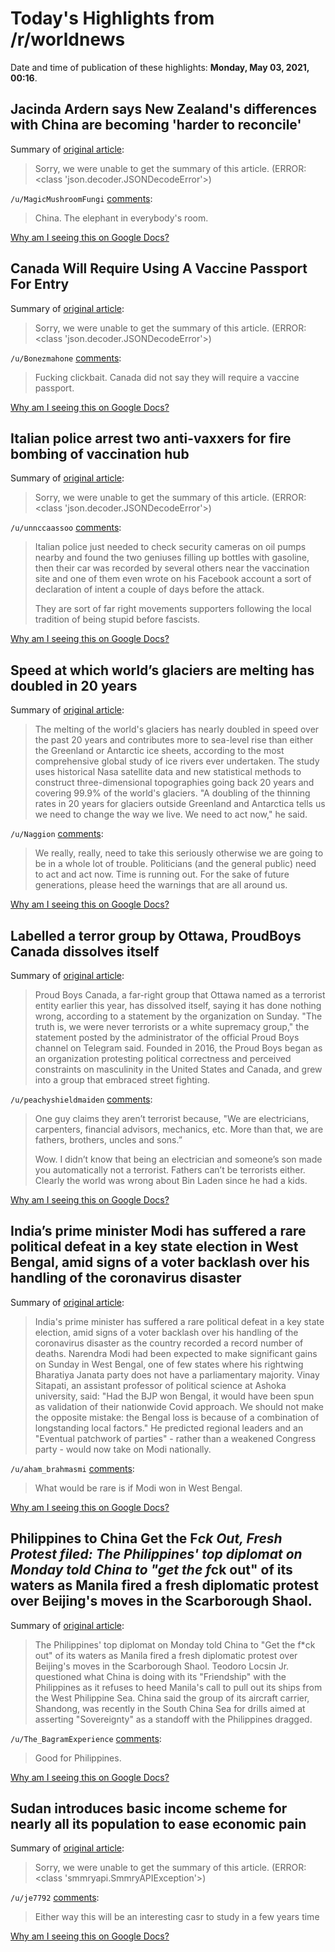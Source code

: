 # Today's Highlights from /r/worldnews

Date and time of publication of these highlights: **Monday, May 03, 2021, 00:16**.

## Jacinda Ardern says New Zealand's differences with China are becoming 'harder to reconcile'

Summary of [original article](https://www.sbs.com.au/news/jacinda-ardern-says-new-zealand-s-differences-with-china-are-becoming-harder-to-reconcile):

> Sorry, we were unable to get the summary of this article. (ERROR: <class 'json.decoder.JSONDecodeError'>)

`/u/MagicMushroomFungi` [comments](https://www.reddit.com/r/worldnews/comments/n3m76v/jacinda_ardern_says_new_zealands_differences_with/):

> China. The elephant in everybody's room.

[Why am I seeing this on Google Docs?](https://docs.google.com/document/d/1Dc6We63vOXIZsc0op-Bt4abqkYjXzOigalQqFxmvvbM/edit?usp=sharing)

## Canada Will Require Using A Vaccine Passport For Entry

Summary of [original article](https://www.forbes.com/sites/suzannerowankelleher/2021/05/01/canada-will-require-a-vaccine-passport-for-entry/):

> Sorry, we were unable to get the summary of this article. (ERROR: <class 'json.decoder.JSONDecodeError'>)

`/u/Bonezmahone` [comments](https://www.reddit.com/r/worldnews/comments/n3hjyx/canada_will_require_using_a_vaccine_passport_for/):

> Fucking clickbait. Canada did not say they will require a vaccine passport.

[Why am I seeing this on Google Docs?](https://docs.google.com/document/d/1Dc6We63vOXIZsc0op-Bt4abqkYjXzOigalQqFxmvvbM/edit?usp=sharing)

## Italian police arrest two anti-vaxxers for fire bombing of vaccination hub

Summary of [original article](https://www.politico.eu/article/italy-police-arrest-coronavirus-vaccination-hub-bomb-brescia/):

> Sorry, we were unable to get the summary of this article. (ERROR: <class 'json.decoder.JSONDecodeError'>)

`/u/unnccaassoo` [comments](https://www.reddit.com/r/worldnews/comments/n399gf/italian_police_arrest_two_antivaxxers_for_fire/):

> Italian police just needed to check security cameras on oil pumps nearby and found the two geniuses filling up bottles with gasoline, then their car was recorded by several others near the vaccination site and one of them even wrote on his Facebook account a sort of declaration of intent a couple of days before the attack.
> 
> They are sort of far right movements supporters following the local tradition of being stupid before fascists.

[Why am I seeing this on Google Docs?](https://docs.google.com/document/d/1Dc6We63vOXIZsc0op-Bt4abqkYjXzOigalQqFxmvvbM/edit?usp=sharing)

## Speed at which world’s glaciers are melting has doubled in 20 years

Summary of [original article](https://www.theguardian.com/environment/2021/apr/28/speed-at-which-worlds-glaciers-are-melting-has-doubled-in-20-years):

> The melting of the world's glaciers has nearly doubled in speed over the past 20 years and contributes more to sea-level rise than either the Greenland or Antarctic ice sheets, according to the most comprehensive global study of ice rivers ever undertaken. The study uses historical Nasa satellite data and new statistical methods to construct three-dimensional topographies going back 20 years and covering 99.9% of the world's glaciers. "A doubling of the thinning rates in 20 years for glaciers outside Greenland and Antarctica tells us we need to change the way we live. We need to act now," he said.

`/u/Naggion` [comments](https://www.reddit.com/r/worldnews/comments/n3gksb/speed_at_which_worlds_glaciers_are_melting_has/):

> We really, really, need to take this seriously otherwise we are going to be in a whole lot of trouble. Politicians (and the general public) need to act and act now. Time is running out. For the sake of future generations, please heed the warnings that are all around us.

[Why am I seeing this on Google Docs?](https://docs.google.com/document/d/1Dc6We63vOXIZsc0op-Bt4abqkYjXzOigalQqFxmvvbM/edit?usp=sharing)

## Labelled a terror group by Ottawa, ProudBoys Canada dissolves itself

Summary of [original article](https://www.cbc.ca/news/politics/proud-boys-canada-dissolves-1.6011282):

> Proud Boys Canada, a far-right group that Ottawa named as a terrorist entity earlier this year, has dissolved itself, saying it has done nothing wrong, according to a statement by the organization on Sunday. "The truth is, we were never terrorists or a white supremacy group," the statement posted by the administrator of the official Proud Boys channel on Telegram said. Founded in 2016, the Proud Boys began as an organization protesting political correctness and perceived constraints on masculinity in the United States and Canada, and grew into a group that embraced street fighting.

`/u/peachyshieldmaiden` [comments](https://www.reddit.com/r/worldnews/comments/n3npuj/labelled_a_terror_group_by_ottawa_proudboys/):

> One guy claims they aren’t terrorist because, "We are electricians, carpenters, financial advisors, mechanics, etc. More than that, we are fathers, brothers, uncles and sons.”
> 
> Wow. I didn’t know that being an electrician and someone’s son made you automatically not a terrorist. Fathers can’t be terrorists either. Clearly the world was wrong about Bin Laden since he had a kids.

[Why am I seeing this on Google Docs?](https://docs.google.com/document/d/1Dc6We63vOXIZsc0op-Bt4abqkYjXzOigalQqFxmvvbM/edit?usp=sharing)

## India’s prime minister Modi has suffered a rare political defeat in a key state election in West Bengal, amid signs of a voter backlash over his handling of the coronavirus disaster

Summary of [original article](https://www.theguardian.com/world/2021/may/02/narendra-modi-loses-key-state-election-west-bengal-covid-grips-india):

> India's prime minister has suffered a rare political defeat in a key state election, amid signs of a voter backlash over his handling of the coronavirus disaster as the country recorded a record number of deaths. Narendra Modi had been expected to make significant gains on Sunday in West Bengal, one of few states where his rightwing Bharatiya Janata party does not have a parliamentary majority. Vinay Sitapati, an assistant professor of political science at Ashoka university, said: "Had the BJP won Bengal, it would have been spun as validation of their nationwide Covid approach. We should not make the opposite mistake: the Bengal loss is because of a combination of longstanding local factors." He predicted regional leaders and an "Eventual patchwork of parties" - rather than a weakened Congress party - would now take on Modi nationally.

`/u/aham_brahmasmi` [comments](https://www.reddit.com/r/worldnews/comments/n36m01/indias_prime_minister_modi_has_suffered_a_rare/):

> What would be rare is if Modi won in West Bengal.

[Why am I seeing this on Google Docs?](https://docs.google.com/document/d/1Dc6We63vOXIZsc0op-Bt4abqkYjXzOigalQqFxmvvbM/edit?usp=sharing)

## Philippines to China Get the F*ck Out, Fresh Protest filed: The Philippines' top diplomat on Monday told China to "get the f*ck out" of its waters as Manila fired a fresh diplomatic protest over Beijing's moves in the Scarborough Shaol.

Summary of [original article](https://www.reportr.world/news/philippines-tells-china-to-get-the-f-ck-out-of-a4736-20210503):

> The Philippines' top diplomat on Monday told China to "Get the f*ck out" of its waters as Manila fired a fresh diplomatic protest over Beijing's moves in the Scarborough Shaol. Teodoro Locsin Jr. questioned what China is doing with its "Friendship" with the Philippines as it refuses to heed Manila's call to pull out its ships from the West Philippine Sea. China said the group of its aircraft carrier, Shandong, was recently in the South China Sea for drills aimed at asserting "Sovereignty" as a standoff with the Philippines dragged.

`/u/The_BagramExperience` [comments](https://www.reddit.com/r/worldnews/comments/n3oezb/philippines_to_china_get_the_fck_out_fresh/):

> Good for Philippines.

[Why am I seeing this on Google Docs?](https://docs.google.com/document/d/1Dc6We63vOXIZsc0op-Bt4abqkYjXzOigalQqFxmvvbM/edit?usp=sharing)

## Sudan introduces basic income scheme for nearly all its population to ease economic pain

Summary of [original article](https://www.haaretz.com/world-news/asia-and-australia/sudan-introduces-basic-income-scheme-for-80-of-citizens-to-ease-economic-pain-1.9759696):

> Sorry, we were unable to get the summary of this article. (ERROR: <class 'smmryapi.SmmryAPIException'>)

`/u/je7792` [comments](https://www.reddit.com/r/worldnews/comments/n3bswi/sudan_introduces_basic_income_scheme_for_nearly/):

> Either way this will be an interesting casr to study in a few years time

[Why am I seeing this on Google Docs?](https://docs.google.com/document/d/1Dc6We63vOXIZsc0op-Bt4abqkYjXzOigalQqFxmvvbM/edit?usp=sharing)


